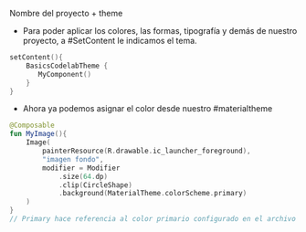 Nombre del proyecto + theme

- Para poder aplicar los colores, las formas, tipografía y demás de nuestro proyecto, a #SetContent le indicamos el tema.

```Kotlin
setContent(){  
    BasicsCodelabTheme {  
       MyComponent()  
    }  
}
```

- Ahora ya podemos asignar el color desde nuestro #materialtheme 

```Kotlin
@Composable  
fun MyImage(){  
    Image(  
        painterResource(R.drawable.ic_launcher_foreground),  
        "imagen fondo",  
        modifier = Modifier  
            .size(64.dp)  
            .clip(CircleShape)  
            .background(MaterialTheme.colorScheme.primary)  
    )  
}
// Primary hace referencia al color primario configurado en el archivo ¨ColorScheme.kt¨ y ¨theme.kt¨
```

